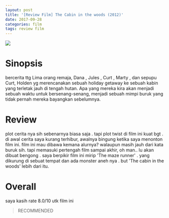 ```yaml
---
layout: post
title: '[Review Film] The Cabin in the woods (2012)'
date: 2017-09-28
categories: film
tags: review film
---
```


![](https://upload.wikimedia.org/wikipedia/en/thumb/8/84/The_Cabin_in_the_Woods_%282012%29_theatrical_poster.jpg/215px-The_Cabin_in_the_Woods_%282012%29_theatrical_poster.jpg)

# Sinopsis
bercerita ttg Lima orang remaja, Dana , Jules , Curt , Marty , dan sepupu Curt, Holden yg merencanakan sebuah holiday getaway ke sebuah kabin yang terletak jauh di tengah hutan. Apa yang mereka kira akan menjadi sebuah waktu untuk bersenang-senang, menjadi sebuah mimpi buruk yang tidak pernah mereka bayangkan sebelumnya.

# Review
plot cerita nya sih sebenarnya biasa saja . tapi plot twist di film ini kuat bgt .
di awal cerita saya kurang terhibur,  awalnya bingung ketika saya menonton film ini.
film ini mau dibawa kemana alurnya? walaupun masih jauh dari kata buruk sih.
tapi memasuki pertengah film sampai akhir, oh man.. lu akan dibuat bengong .
saya berpikir film ini mirip 'The maze runner' . yang dikurung di sebuat tempat
dan ada monster aneh nya . but 'The cabin in the woods' lebih dari itu.

# Overall
saya kasih rate 8.0/10 utk film ini
> RECOMMENDED

